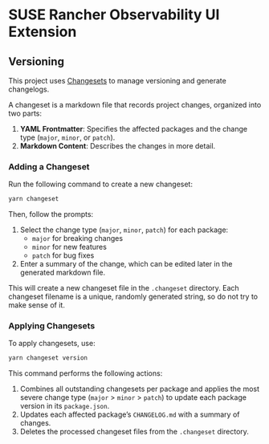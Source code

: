 # SUSE Rancher Observability UI Extension

## Versioning

This project uses [Changesets](https://github.com/changesets/changesets) to manage versioning and generate changelogs.

A changeset is a markdown file that records project changes, organized into two parts:

1. **YAML Frontmatter**: Specifies the affected packages and the change type (`major`, `minor`, or `patch`).
2. **Markdown Content**: Describes the changes in more detail.

### Adding a Changeset

Run the following command to create a new changeset:

```bash
yarn changeset
```

Then, follow the prompts:

1. Select the change type (`major`, `minor`, `patch`) for each package:
    - `major` for breaking changes
    - `minor` for new features
    - `patch` for bug fixes
2. Enter a summary of the change, which can be edited later in the generated markdown file.

This will create a new changeset file in the `.changeset` directory. Each changeset filename is a unique, randomly generated string, so do not try to make sense of it.

### Applying Changesets

To apply changesets, use:

```bash
yarn changeset version
```

This command performs the following actions:

1. Combines all outstanding changesets per package and applies the most severe change type (`major` > `minor` > `patch`) to update each package version in its `package.json`.
2. Updates each affected package’s `CHANGELOG.md` with a summary of changes.
3. Deletes the processed changeset files from the `.changeset` directory.
